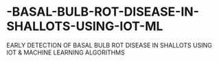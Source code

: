 # -BASAL-BULB-ROT-DISEASE-IN-SHALLOTS-USING-IOT-ML
EARLY DETECTION OF BASAL BULB ROT DISEASE IN SHALLOTS USING IOT &amp; MACHINE LEARNING ALGORITHMS 
